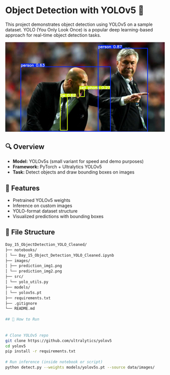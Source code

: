 # Object Detection with YOLOv5 🦾

This project demonstrates object detection using YOLOv5 on a sample dataset. YOLO (You Only Look Once) is a popular deep learning-based approach for real-time object detection tasks.

![Prediction](images/prediction_img1.png)

## 🔍 Overview

- **Model:** YOLOv5s (small variant for speed and demo purposes)
- **Framework:** PyTorch + Ultralytics YOLOv5
- **Task:** Detect objects and draw bounding boxes on images

## 📌 Features

- Pretrained YOLOv5 weights
- Inference on custom images
- YOLO-format dataset structure
- Visualized predictions with bounding boxes

## 📁 File Structure
```bash
Day_15_ObjectDetection_YOLO_Cleaned/
├── notebooks/
│ └── Day_15_Object_Detection_YOLO_Cleaned.ipynb
├── images/
│ ├── prediction_img1.png
│ └── prediction_img2.png
├── src/
│ └── yolo_utils.py
├── models/
│ └── yolov5s.pt
├── requirements.txt
├── .gitignore
└── README.md

## 🚀 How to Run


# Clone YOLOv5 repo
git clone https://github.com/ultralytics/yolov5
cd yolov5
pip install -r requirements.txt

# Run inference (inside notebook or script)
python detect.py --weights models/yolov5s.pt --source data/images/
